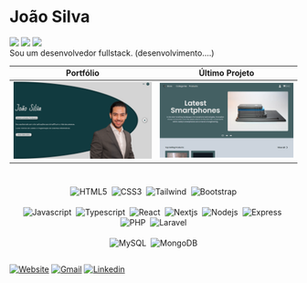 # João Silva

<div>
  <img src="https://badgen.net/badge/color/Frontend Developer/blue?label=" />
  <img src="https://badgen.net/badge/color/Backend Developer/blue?label=" />
  <img src="https://badgen.net/badge/color/Fullstack Developer/cyan?label=" />
</div

Sou um desenvolvedor fullstack. (desenvolvimento....)

 Portfólio | Último Projeto
 -- | --
 <a href="https://portfolio-joaosilva.vercel.app"><img src="portfolio.png" /></a> | <a href="https://js-store-app.vercel.app"><img src="jsstore.png" /></a>
 

</div>

#

<div align="center">
    <img height="30rem" src="https://cdn.jsdelivr.net/gh/devicons/devicon@latest/icons/html5/html5-original.svg" title="HTML5" align="center" />&nbsp;
    <img height="30rem" src="https://cdn.jsdelivr.net/gh/devicons/devicon@latest/icons/css3/css3-original.svg" title="CSS3" align="center" />&nbsp;
    <img height="30rem" src="https://cdn.jsdelivr.net/gh/devicons/devicon@latest/icons/tailwindcss/tailwindcss-original.svg" title="Tailwind" align="center" />&nbsp;
    <img height="30rem" src="https://cdn.jsdelivr.net/gh/devicons/devicon@latest/icons/bootstrap/bootstrap-original.svg" title="Bootstrap" align="center" />
</div>
&nbsp;
<div align="center">
    <img height="30rem" src="https://cdn.jsdelivr.net/gh/devicons/devicon@latest/icons/javascript/javascript-original.svg" title="Javascript" align="center" />&nbsp;
    <img height="30rem" src="https://cdn.jsdelivr.net/gh/devicons/devicon@latest/icons/typescript/typescript-original.svg" title="Typescript" align="center" />&nbsp;
    <img height="30rem" src="https://cdn.jsdelivr.net/gh/devicons/devicon@latest/icons/react/react-original.svg" title="React" align="center" />&nbsp;
    <img height="30rem" src="https://cdn.jsdelivr.net/gh/devicons/devicon@latest/icons/nextjs/nextjs-original.svg" title="Nextjs" align="center" />&nbsp;
    <img height="30rem" src="https://cdn.jsdelivr.net/gh/devicons/devicon@latest/icons/nodejs/nodejs-original-wordmark.svg" title="Nodejs" align="center" />&nbsp;
    <img height="30rem" src="https://cdn.jsdelivr.net/gh/devicons/devicon@latest/icons/express/express-original.svg" title="Express" align="center" />&nbsp;
    <img height="30rem" src="https://cdn.jsdelivr.net/gh/devicons/devicon@latest/icons/php/php-plain.svg" title="PHP" align="center" />&nbsp;
    <img height="30rem" src="https://cdn.jsdelivr.net/gh/devicons/devicon@latest/icons/laravel/laravel-original.svg" title="Laravel" align="center" />
</div>
&nbsp;
<div align="center">
    <img height="40rem" src="https://cdn.jsdelivr.net/gh/devicons/devicon@latest/icons/mysql/mysql-original-wordmark.svg" title="MySQL" align="center" />&nbsp;
    <img height="30rem" src="https://cdn.jsdelivr.net/gh/devicons/devicon@latest/icons/mongodb/mongodb-original-wordmark.svg" title="MongoDB" align="center" />
</div>

##

<div>
  
  [![Website](https://img.shields.io/badge/website-000000?style=for-the-badge&logo=About.me&logoColor=white)](https://portfolio-joaosilva.vercel.app)
  [![Gmail](https://img.shields.io/badge/Gmail-D14836?style=for-the-badge&logo=gmail&logoColor=white)](mailto:joaosilvadev.93@gmail.com)
  [![Linkedin](https://img.shields.io/badge/LinkedIn-0077B5?style=for-the-badge&logo=linkedin&logoColor=white)](https://www.linkedin.com/in/jo%C3%A3o-silva-0aa3652b2)
</div>
